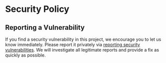 # Security Policy

## Reporting a Vulnerability

If you find a security vulnerability in this project, we encourage you to let us know immediately. Please report it privately via [reporting security vulnerabilities](https://github.com/alan-turing-institute/rctab-infrastructure/security/advisories).
We will investigate all legitimate reports and provide a fix as quickly as possible.
